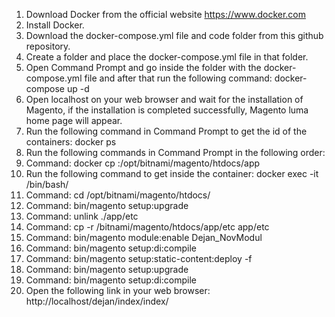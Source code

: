 1. Download Docker from the official website https://www.docker.com
2. Install Docker.
3. Download the docker-compose.yml file and code folder from this github repository.
4. Create a folder and place the docker-compose.yml file in that folder.
5. Open Command Prompt and go inside the folder with the docker-compose.yml file and after that run the following command: docker-compose up -d
6. Open localhost on your web browser and wait for the installation of Magento, if the installation is completed successfully, Magento luma home page will appear.
7. Run the following command in Command Prompt to get the id of the containers: docker ps
8. Run the following commands in Command Prompt in the following order: 
9. Command: docker cp <the full path of the code folder> <container id >:/opt/bitnami/magento/htdocs/app 
10. Run the following command to get inside the container: docker exec -it <container id> /bin/bash/
11. Command: cd /opt/bitnami/magento/htdocs/
12. Command: bin/magento setup:upgrade
13. Command: unlink ./app/etc
14. Command: cp -r /bitnami/magento/htdocs/app/etc app/etc
15. Command: bin/magento module:enable Dejan_NovModul
16. Command: bin/magento setup:di:compile 
17. Command: bin/magento setup:static-content:deploy -f
18. Command: bin/magento setup:upgrade
19. Command: bin/magento setup:di:compile
20. Open the following link in your web browser: http://localhost/dejan/index/index/
